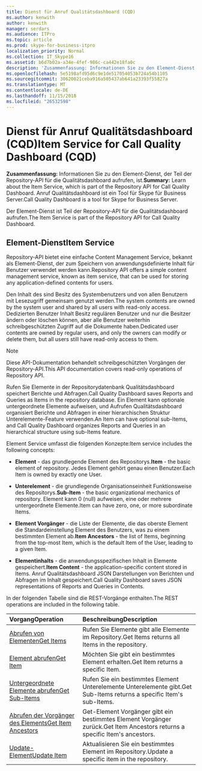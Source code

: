 ```yaml
---
title: Dienst für Anruf Qualitätsdashboard (CQD)
ms.author: kenwith
author: kenwith
manager: serdars
ms.audience: ITPro
ms.topic: article
ms.prod: skype-for-business-itpro
localization_priority: Normal
ms.collection: IT_Skype16
ms.assetid: b6d7b02a-a34e-4fef-986c-ca442e18fa0c
description: 'Zusammenfassung: Informationen Sie zu den Element-Dienst, der Teil der Repository-API für die Qualitätsdashboard aufrufen, ist. Anruf Qualitätsdashboard ist ein Tool für Skype für Business Server.'
ms.openlocfilehash: 5e5198afd95d6c9e1de517054053b724a54b1105
ms.sourcegitcommit: 30620021ceba916a505437ab641a23393f55827a
ms.translationtype: MT
ms.contentlocale: de-DE
ms.lasthandoff: 11/15/2018
ms.locfileid: "26532598"
---
```

# <a name="item-service-for-call-quality-dashboard-cqd"></a><span data-ttu-id="bb3ee-104">Dienst für Anruf Qualitätsdashboard (CQD)</span><span class="sxs-lookup"><span data-stu-id="bb3ee-104">Item Service for Call Quality Dashboard (CQD)</span></span>
 
<span data-ttu-id="bb3ee-105">**Zusammenfassung:** Informationen Sie zu den Element-Dienst, der Teil der Repository-API für die Qualitätsdashboard aufrufen, ist.</span><span class="sxs-lookup"><span data-stu-id="bb3ee-105">**Summary:** Learn about the Item Service, which is part of the Repository API for Call Quality Dashboard.</span></span> <span data-ttu-id="bb3ee-106">Anruf Qualitätsdashboard ist ein Tool für Skype für Business Server.</span><span class="sxs-lookup"><span data-stu-id="bb3ee-106">Call Quality Dashboard is a tool for Skype for Business Server.</span></span>
  
<span data-ttu-id="bb3ee-107">Der Element-Dienst ist Teil der Repository-API für die Qualitätsdashboard aufrufen.</span><span class="sxs-lookup"><span data-stu-id="bb3ee-107">The Item Service is part of the Repository API for Call Quality Dashboard.</span></span>
  
## <a name="item-service"></a><span data-ttu-id="bb3ee-108">Element-Dienst</span><span class="sxs-lookup"><span data-stu-id="bb3ee-108">Item Service</span></span>

<span data-ttu-id="bb3ee-109">Repository-API bietet eine einfache Content Management Service, bekannt als Element-Dienst, der zum Speichern von anwendungsdefinierte Inhalt für Benutzer verwendet werden kann.</span><span class="sxs-lookup"><span data-stu-id="bb3ee-109">Repository API offers a simple content management service, known as item service, that can be used for storing any application-defined contents for users.</span></span> 
  
<span data-ttu-id="bb3ee-110">Den Inhalt des sind Besitz des Systembenutzers und von allen Benutzern mit Lesezugriff gemeinsam genutzt werden.</span><span class="sxs-lookup"><span data-stu-id="bb3ee-110">The system contents are owned by the system user and shared by all users with read-only access.</span></span> <span data-ttu-id="bb3ee-111">Dedizierten Benutzer Inhalt Besitz regulären Benutzer und nur die Besitzer ändern oder löschen können, aber alle Benutzer weiterhin schreibgeschützten Zugriff auf die Dokumente haben.</span><span class="sxs-lookup"><span data-stu-id="bb3ee-111">Dedicated user contents are owned by regular users, and only the owners can modify or delete them, but all users still have read-only access to them.</span></span>
  
> [!NOTE]
> <span data-ttu-id="bb3ee-112">Diese API-Dokumentation behandelt schreibgeschützten Vorgängen der Repository-API.</span><span class="sxs-lookup"><span data-stu-id="bb3ee-112">This API documentation covers read-only operations of Repository API.</span></span> 
  
<span data-ttu-id="bb3ee-113">Rufen Sie Elemente in der Repositorydatenbank Qualitätsdashboard speichert Berichte und Abfragen.</span><span class="sxs-lookup"><span data-stu-id="bb3ee-113">Call Quality Dashboard saves Reports and Queries as Items in the repository database.</span></span> <span data-ttu-id="bb3ee-114">Ein Element kann optionale untergeordnete Elemente aufweisen, und Aufrufen Qualitätsdashboard organisiert Berichte und Abfragen in einer hierarchischen Struktur Unterelemente-Feature verwenden.</span><span class="sxs-lookup"><span data-stu-id="bb3ee-114">An Item can have optional sub-Items, and Call Quality Dashboard organizes Reports and Queries in an hierarchical structure using sub-Items feature.</span></span>
  
<span data-ttu-id="bb3ee-115">Element Service umfasst die folgenden Konzepte:</span><span class="sxs-lookup"><span data-stu-id="bb3ee-115">Item service includes the following concepts:</span></span>
  
- <span data-ttu-id="bb3ee-116">**Element** - das grundlegende Element des Repositorys.</span><span class="sxs-lookup"><span data-stu-id="bb3ee-116">**Item** - the basic element of repository.</span></span> <span data-ttu-id="bb3ee-117">Jedes Element gehört genau einen Benutzer.</span><span class="sxs-lookup"><span data-stu-id="bb3ee-117">Each Item is owned by exactly one User.</span></span>
    
- <span data-ttu-id="bb3ee-118">**Unterelement** - die grundlegende Organisationseinheit Funktionsweise des Repositorys.</span><span class="sxs-lookup"><span data-stu-id="bb3ee-118">**Sub-Item** - the basic organizational mechanics of repository.</span></span> <span data-ttu-id="bb3ee-119">Element kann 0 (null) aufweisen, eine oder mehrere untergeordnete Elemente.</span><span class="sxs-lookup"><span data-stu-id="bb3ee-119">Item can have zero, one, or more subordinate Items.</span></span>
    
- <span data-ttu-id="bb3ee-120">**Element Vorgänger** - die Liste der Elemente, die das oberste Element die Standardeinstellung Element des Benutzers, was zu einem bestimmten Element ab.</span><span class="sxs-lookup"><span data-stu-id="bb3ee-120">**Item Ancestors** - the list of Items, beginning from the top-most Item, which is the default Item of the User, leading to a given Item.</span></span>
    
- <span data-ttu-id="bb3ee-121">**Elementinhalts** - die anwendungsspezifischen Inhalt in Elemente gespeichert.</span><span class="sxs-lookup"><span data-stu-id="bb3ee-121">**Item Content** - the application-specific content stored in Items.</span></span> <span data-ttu-id="bb3ee-122">Anruf Qualitätsdashboard JSON Darstellungen von Berichten und Abfragen im Inhalt gespeichert.</span><span class="sxs-lookup"><span data-stu-id="bb3ee-122">Call Quality Dashboard saves JSON representations of Reports and Queries in Contents.</span></span>
    
<span data-ttu-id="bb3ee-123">In der folgenden Tabelle sind die REST-Vorgänge enthalten.</span><span class="sxs-lookup"><span data-stu-id="bb3ee-123">The REST operations are included in the following table.</span></span>
  

|<span data-ttu-id="bb3ee-124">**Vorgang**</span><span class="sxs-lookup"><span data-stu-id="bb3ee-124">**Operation**</span></span>|<span data-ttu-id="bb3ee-125">**Beschreibung**</span><span class="sxs-lookup"><span data-stu-id="bb3ee-125">**Description**</span></span>|
|:-----|:-----|
|[<span data-ttu-id="bb3ee-126">Abrufen von Elementen</span><span class="sxs-lookup"><span data-stu-id="bb3ee-126">Get Items</span></span>](get-items.md) <br/> |<span data-ttu-id="bb3ee-127">Rufen Sie Elemente gibt alle Elemente im Repository.</span><span class="sxs-lookup"><span data-stu-id="bb3ee-127">Get Items returns all Items in the repository.</span></span>  <br/> |
|[<span data-ttu-id="bb3ee-128">Element abrufen</span><span class="sxs-lookup"><span data-stu-id="bb3ee-128">Get Item</span></span>](get-item.md) <br/> |<span data-ttu-id="bb3ee-129">Möchten Sie gibt ein bestimmtes Element erhalten.</span><span class="sxs-lookup"><span data-stu-id="bb3ee-129">Get Item returns a specific Item.</span></span>  <br/> |
|[<span data-ttu-id="bb3ee-130">Untergeordnete Elemente abrufen</span><span class="sxs-lookup"><span data-stu-id="bb3ee-130">Get Sub-Items</span></span>](get-sub-items.md) <br/> |<span data-ttu-id="bb3ee-131">Rufen Sie ein bestimmtes Element Unterelemente Unterelemente gibt.</span><span class="sxs-lookup"><span data-stu-id="bb3ee-131">Get Sub-Items returns a specific Item's sub-Items.</span></span>  <br/> |
|[<span data-ttu-id="bb3ee-132">Abrufen der Vorgänger des Elements</span><span class="sxs-lookup"><span data-stu-id="bb3ee-132">Get Item Ancestors</span></span>](get-item-ancestors.md) <br/> |<span data-ttu-id="bb3ee-133">Get-Element Vorgänger gibt ein bestimmtes Element Vorgänger zurück.</span><span class="sxs-lookup"><span data-stu-id="bb3ee-133">Get Item Ancestors returns a specific Item's ancestors.</span></span>  <br/> |
|[<span data-ttu-id="bb3ee-134">Update-Element</span><span class="sxs-lookup"><span data-stu-id="bb3ee-134">Update Item</span></span>](update-item.md) <br/> |<span data-ttu-id="bb3ee-135">Aktualisieren Sie ein bestimmtes Element im Repository.</span><span class="sxs-lookup"><span data-stu-id="bb3ee-135">Update a specific item in the repository.</span></span>  <br/> |
   

